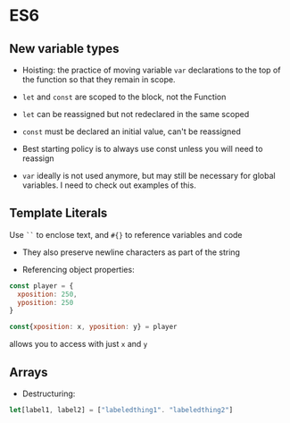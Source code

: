 # ES6

## New variable types

- Hoisting: the practice of moving variable ```var``` declarations to the top of the function so that they remain in scope.

- ```let``` and ```const``` are scoped to the block, not the Function
- ```let``` can be reassigned but not redeclared in the same scoped
- ```const``` must be declared an initial value, can't be reassigned
- Best starting policy is to always use const unless you will need to reassign
- ``var`` ideally is not used anymore, but may still be necessary for global variables. I need to check out examples of this.

## Template Literals

Use ``` `` ``` to enclose text, and ```#{}``` to reference variables and code

- They also preserve newline characters as part of the string


- Referencing object properties:
```javaScript
const player = {
  xposition: 250,
  yposition: 250
}

const{xposition: x, yposition: y} = player

```

allows you to access with just ``x`` and ``y``

## Arrays

- Destructuring:  

```javaScript
let[label1, label2] = ["labeledthing1". "labeledthing2"]
```
